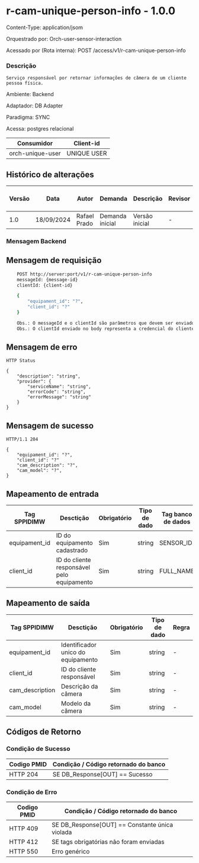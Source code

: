 # r-cam-unique-person-info - 1.0.0

Content-Type: application/jsom

Orquestrado por: Orch-user-sensor-interaction

Acessado por (Rota interna): POST /access/v1/r-cam-unique-person-info

### Descrição
    Serviço responsável por retornar informações de câmera de um cliente pessoa física.

Ambiente: Backend

Adaptador: DB Adapter

Paradigma: SYNC

Acessa: postgres relacional

|    Consumidor    |  Client-id  | 
|------------------|-------------|
| orch-unique-user | UNIQUE USER |

## Histórico de alterações
| Versão |    Data    |     Autor    |     Demanda     |    Descrição   | Revisor | Entrega em UAT |
|--------|------------|--------------|-----------------|----------------|---------|----------------|
| 1.0    | 18/09/2024 | Rafael Prado | Demanda inicial | Versão inicial | -       | -              |

### Mensagem Backend

## Mensagem de requisição

```bash
    POST http://server:port/v1/r-cam-unique-person-info
    messageId: {message-id}
    clientId: {client-id}

    {
        "equipament_id": "?",
        "client_id": "?"
    }

    Obs.: O messageId e o clientId são parâmetros que devem ser enviado no Header Http.
    Obs.: O clientId enviado no body representa a credencial do cliente.
```

## Mensagem de erro

```
HTTP Status

{
    "description": "string",
    "provider": {
        "serviceName": "string",
        "errorCode": "string",
        "errorMessage": "string"
    }
}
```

## Mensagem de sucesso

```
HTTP/1.1 204

{
    "equipament_id": "?",
    "client_id": "?"
    "cam_description": "?",
    "cam_model": "?",
}
```


## Mapeamento de entrada

|        Tag SPPIDIMW         |                  Desctição                 |     Obrigatório    |     Tipo de dado     |        Tag banco de dados       | Regra |
|-----------------------------|--------------------------------------------|--------------------|----------------------|---------------------------------|-------|
| equipament_id               | ID do equipamento cadastrado               | Sim                |  string              |  SENSOR_ID                      | -     |
| client_id                   | ID do cliente responsável pelo equipamento | Sim                |  string              |  FULL_NAME                      | -     |


## Mapeamento de saída

|        Tag SPPIDIMW         |              Desctição             |     Obrigatório    |     Tipo de dado     |  Regra |
|-----------------------------|------------------------------------|--------------------|----------------------|--------|
| equipament_id               | Identificador unico do equipamento | Sim                |  string              |  -     |
| client_id                   | ID do cliente responsável          | Sim                |  string              |  -     |
| cam_description             | Descrição da câmera                | Sim                |  string              |  -     |
| cam_model                   | Modelo da câmera                   | Sim                |  string              |  -     |




## Códigos de Retorno
### Condição de Sucesso

| Codigo PMID | Condição / Código retornado do banco  |
|-------------|---------------------------------------|
| HTTP 204	  | SE DB_Response[OUT] == Sucesso        |

### Condição de Erro

| Codigo PMID |         Condição / Código retornado do banco          |
|-------------|-------------------------------------------------------|
| HTTP 409	  | SE DB_Response[OUT] == Constante única violada        |
| HTTP 412	  | SE tags obrigatórias não foram enviadas               |
| HTTP 550	  | Erro genérico                                         |


